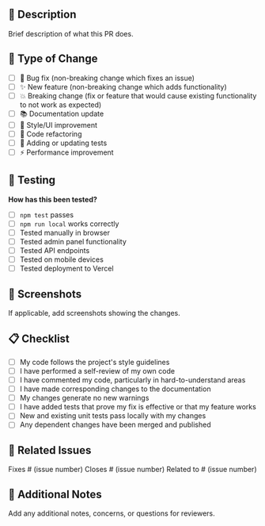 ## 🎯 Description

Brief description of what this PR does.

## 🔄 Type of Change

- [ ] 🐛 Bug fix (non-breaking change which fixes an issue)
- [ ] ✨ New feature (non-breaking change which adds functionality)
- [ ] 💥 Breaking change (fix or feature that would cause existing functionality to not work as expected)
- [ ] 📚 Documentation update
- [ ] 🎨 Style/UI improvement
- [ ] 🔧 Code refactoring
- [ ] 🧪 Adding or updating tests
- [ ] ⚡ Performance improvement

## 🧪 Testing

**How has this been tested?**

- [ ] `npm test` passes
- [ ] `npm run local` works correctly
- [ ] Tested manually in browser
- [ ] Tested admin panel functionality
- [ ] Tested API endpoints
- [ ] Tested on mobile devices
- [ ] Tested deployment to Vercel

## 📸 Screenshots

If applicable, add screenshots showing the changes.

## 📋 Checklist

- [ ] My code follows the project's style guidelines
- [ ] I have performed a self-review of my own code
- [ ] I have commented my code, particularly in hard-to-understand areas
- [ ] I have made corresponding changes to the documentation
- [ ] My changes generate no new warnings
- [ ] I have added tests that prove my fix is effective or that my feature works
- [ ] New and existing unit tests pass locally with my changes
- [ ] Any dependent changes have been merged and published

## 🔗 Related Issues

Fixes # (issue number)
Closes # (issue number)
Related to # (issue number)

## 💭 Additional Notes

Add any additional notes, concerns, or questions for reviewers.
